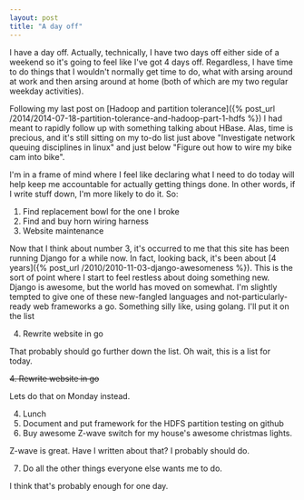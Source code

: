 ```yaml
---
layout: post
title: "A day off"
---
```


I have a day off. Actually, technically, I have two days off either side of a weekend so it's going to feel like I've
got 4 days off. Regardless, I have time to do things that I wouldn't normally get time to do, what with arsing around at
work and then arsing around at home (both of which are my two regular weekday activities).

Following my last post on [Hadoop and partition tolerance]({% post_url
/2014/2014-07-18-partition-tolerance-and-hadoop-part-1-hdfs %}) I had meant to rapidly follow up with something talking
about HBase. Alas, time is precious, and it's still sitting on my to-do list just above "Investigate network queuing
disciplines in linux" and just below "Figure out how to wire my bike cam into bike".

I'm in a frame of mind where I feel like declaring what I need to do today will help keep me accountable for actually
getting things done. In other words, if I write stuff down, I'm more likely to do it. So:

1. Find replacement bowl for the one I broke
2. Find and buy horn wiring harness
3. Website maintenance

Now that I think about number 3, it's occurred to me that this site has been running Django for a while now. In fact,
looking back, it's been about [4 years]({% post_url /2010/2010-11-03-django-awesomeness %}). This is the sort of point
where I start to feel restless about doing something new. Django is awesome, but the world has moved on somewhat. I'm
slightly tempted to give one of these new-fangled languages and not-particularly-ready web frameworks a go. Something
silly like, using golang. I'll put it on the list

4. Rewrite website in go

That probably should go further down the list. Oh wait, this is a list for today.

<del>4. Rewrite website in go</del>

Lets do that on Monday instead.

4. Lunch
5. Document and put framework for the HDFS partition testing on github
6. Buy awesome Z-wave switch for my house's awesome christmas lights.

Z-wave is great. Have I written about that? I probably should do.

7. Do all the other things everyone else wants me to do.

I think that's probably enough for one day.
